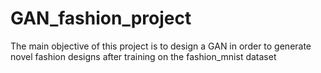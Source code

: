 # GAN_fashion_project

The main objective of this project is to design a GAN in order to generate novel fashion designs after training on the fashion_mnist dataset
